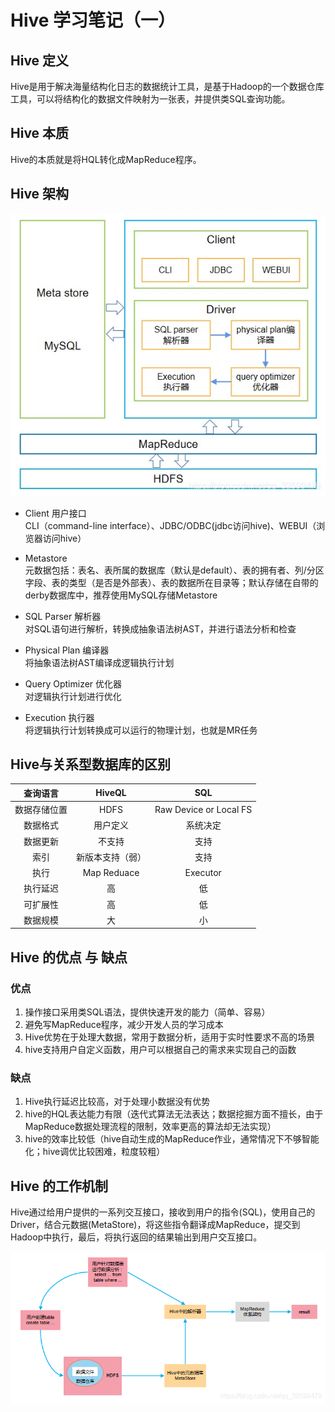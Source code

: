 # Hive 学习笔记（一）

## Hive 定义
Hive是用于解决海量结构化日志的数据统计工具，是基于Hadoop的一个数据仓库工具，可以将结构化的数据文件映射为一张表，并提供类SQL查询功能。

## Hive 本质
Hive的本质就是将HQL转化成MapReduce程序。

## Hive 架构
![hive_architecture](./assets/hive_architecture.jpg)

* Client 用户接口  
  CLI（command-line interface）、JDBC/ODBC(jdbc访问hive)、WEBUI（浏览器访问hive）

* Metastore  
    元数据包括：表名、表所属的数据库（默认是default）、表的拥有者、列/分区字段、表的类型（是否是外部表）、表的数据所在目录等；默认存储在自带的derby数据库中，推荐使用MySQL存储Metastore

* SQL Parser 解析器  
    对SQL语句进行解析，转换成抽象语法树AST，并进行语法分析和检查

* Physical Plan 编译器  
    将抽象语法树AST编译成逻辑执行计划

* Query Optimizer 优化器  
    对逻辑执行计划进行优化

* Execution 执行器  
    将逻辑执行计划转换成可以运行的物理计划，也就是MR任务


## Hive与关系型数据库的区别

| 查询语言 | HiveQL | SQL |
| :----: | :----: | :----: |
| 数据存储位置 | HDFS | Raw Device or Local FS |
| 数据格式 | 用户定义 | 系统决定 |
| 数据更新 | 不支持 | 支持 |
| 索引 | 新版本支持（弱） | 支持 |
| 执行 | Map Reduace | Executor |
| 执行延迟 | 高 | 低 |
| 可扩展性 | 高 | 低 |
| 数据规模 | 大 | 小 |


## Hive 的优点 与 缺点
### 优点
1. 操作接口采用类SQL语法，提供快速开发的能力（简单、容易）
2. 避免写MapReduce程序，减少开发人员的学习成本
3. Hive优势在于处理大数据，常用于数据分析，适用于实时性要求不高的场景
4. hive支持用户自定义函数，用户可以根据自己的需求来实现自己的函数

### 缺点
1. Hive执行延迟比较高，对于处理小数据没有优势
2. hive的HQL表达能力有限（迭代式算法无法表达；数据挖掘方面不擅长，由于MapReduce数据处理流程的限制，效率更高的算法却无法实现）
3. hive的效率比较低（hive自动生成的MapReduce作业，通常情况下不够智能化；hive调优比较困难，粒度较粗）

## Hive 的工作机制
Hive通过给用户提供的一系列交互接口，接收到用户的指令(SQL)，使用自己的Driver，结合元数据(MetaStore)，将这些指令翻译成MapReduce，提交到Hadoop中执行，最后，将执行返回的结果输出到用户交互接口。

![hive_work_theory](./assets/hive_work_theory.png)


